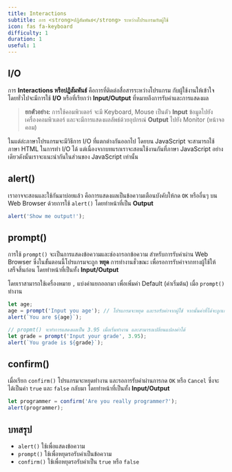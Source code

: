 ```yaml
---
title: Interactions
subtitle: การ <strong>ปฏิสัมพันธ์</strong> ระหว่างโปรแกรมกับผู้ใช้
icon: fas fa-keyboard
difficulty: 1
duration: 1
useful: 1
---
```


## I/O

การ **Interactions หรือปฏิสัมพันธ์** คือการที่ติดต่อสื่อสารระหว่างโปรแกรม กับผู้ใช้งานให้เข้าใจ โดยทั่วไปจะมีการใช้ **I/O** หรือที่เรียกว่า **Input/Output** ที่หมายถึงการรับค่าและการแสดงผล

> **ยกตัวอย่าง:** การใช้คอมพิวเตอร์ จะมี Keyboard, Mouse เป็นตัว **Input** ข้อมูลไปยังเครื่องคอมพิวเตอร์ และจะมีการแสดงผลลัพธ์ด้วยอุปกรณ์ **Output** ไปยัง Monitor (หน้าจอคอม)

ในแต่ล่ะภาษาโปรแกรมจะมีวิธีการ I/O ที่แตกต่างกันออกไป โดยบน JavaScript จะสามารถใช้ภาษา HTML ในการทำ I/O ได้ แต่เนื่องจากบทแรกเราจะสอนใช้งานกันที่ภาษา JavaScript อย่างเดียวดังนั้นเราจะแนะนำกันในส่วนของ JavaScript เท่านั้น

## alert()

เราอาจจะสอนและใช้กันมาบ่อยแล้ว คือการแสดงผลเป็นข้อความเตือนบังคับให้กด `OK` หรืออื่นๆ บน Web Browser ด้วยการใช้ `alert()` โดยทำหน้าที่เป็น **Output**

```javascript
alert('Show me output!');
```

## prompt()

การใช้ `prompt()` จะเป็นการแสดงข้อความและช่องกรอกข้อความ สำหรับการรับค่าผ่าน Web Browser ซึ่งในขั้นตอนนี้โปรแกรมจะถูก **หยุด** การทำงานชั่วขณะ เพื่อรอการรับค่าจากทางผู้ใช้ให้เสร็จสิ้นก่อน โดยทำหน้าที่เป็นทั้ง **Input/Output**

โดยเราสามารถใช้เครื่องหมาย `,` แบ่งค่าแยกออกมา เพื่อเพิ่มค่า Default (ค่าเริ่มต้น) เมื่อ `prompt()` ทำงาน

```javascript
let age;
age = prompt('Input you age'); // โปรแกรมจะหยุด และรอรับค่าจากผู้ใช้ จากนั้นค่าที่ได้จะถูกเก็บบน age
alert(`You are ${age}`);
```

```javascript
// propmt() จะทำการแสดงผลเป็น 3.95 เมื่อเริ่มทำงาน และสามารถเปลี่ยนแปลงค่าได้
let grade = prompt('Input your grade', 3.95); 
alert(`You grade is ${grade}`);
```

## confirm()

เมื่อเรียก `confirm()` โปรแกรมจะหยุดทำงาน และรอการรับค่าผ่านการกด `OK` หรือ `Cancel` ซึ่งจะได้เป็นค่า `true` และ `false` กลับมา โดยทำหน้าที่เป็นทั้ง **Input/Output**

```javascript
let programmer = confirm('Are you really programmer?');
alert(programmer);
```

## บทสรุป

- `alert()` ใช้เพื่อแสดงข้อความ
- `prompt()` ใช้เพื่อหยุดรอรับค่าเป็นข้อความ
- `confirm()` ใช้เพื่อหยุดรอรับค่าเป็น `true` หรือ `false`
